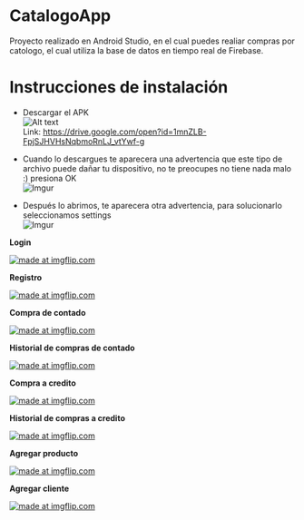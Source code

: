 # CatalogoApp

Proyecto realizado en Android Studio, en el cual puedes realiar compras por catologo, el cual utiliza la base de datos en tiempo real de Firebase.

# Instrucciones de instalación  
- Descargar el APK  
![Alt text](https://i.imgur.com/upUH9cu.png "Descargar")  
Link: https://drive.google.com/open?id=1mnZLB-FpjSJHVHsNqbmoRnLJ_vtYwf-g

- Cuando lo descargues te aparecera una advertencia que este tipo de archivo puede dañar tu dispositivo, no te preocupes no tiene  nada malo :) presiona OK  
![Imgur](https://i.imgur.com/nuUUK5R.png)

- Después lo abrimos, te aparecera otra advertencia, para solucionarlo seleccionamos settings  
![Imgur](https://i.imgur.com/Zqqo42B.png)

**Login**

<a href="https://imgflip.com/gif/2nohwm"><img src="https://i.imgflip.com/2nohwm.gif" title="made at imgflip.com"/></a>

**Registro**

<a href="https://imgflip.com/gif/2nomr0"><img src="https://i.imgflip.com/2nomr0.gif" title="made at imgflip.com"/></a>

**Compra de contado**

<a href="https://imgflip.com/gif/2nojmv"><img src="https://i.imgflip.com/2nojmv.gif" title="made at imgflip.com"/></a>

**Historial de compras de contado**

<a href="https://imgflip.com/gif/2nolol"><img src="https://i.imgflip.com/2nolol.gif" title="made at imgflip.com"/></a>

**Compra a credito**

<a href="https://imgflip.com/gif/2nojw8"><img src="https://i.imgflip.com/2nojw8.gif" title="made at imgflip.com"/></a>

**Historial de compras a credito**  

<a href="https://imgflip.com/gif/2nolus"><img src="https://i.imgflip.com/2nolus.gif" title="made at imgflip.com"/></a>

**Agregar producto**

<a href="https://imgflip.com/gif/2nom6n"><img src="https://i.imgflip.com/2nom6n.gif" title="made at imgflip.com"/></a>

**Agregar cliente**

<a href="https://imgflip.com/gif/2nomez"><img src="https://i.imgflip.com/2nomez.gif" title="made at imgflip.com"/></a>


